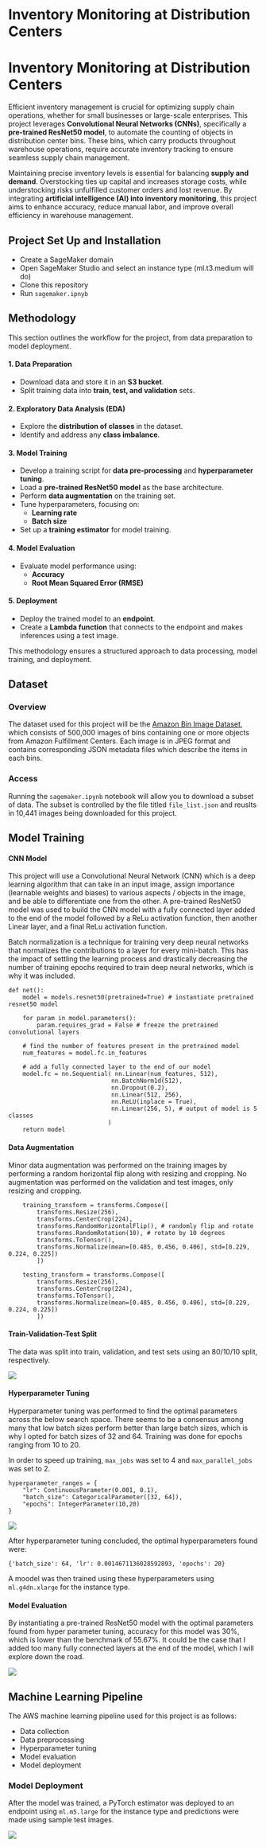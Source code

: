# Inventory Monitoring at Distribution Centers
# Inventory Monitoring at Distribution Centers

Efficient inventory management is crucial for optimizing supply chain operations, whether for small businesses or large-scale enterprises. This project leverages **Convolutional Neural Networks (CNNs)**, specifically a **pre-trained ResNet50 model**, to automate the counting of objects in distribution center bins. These bins, which carry products throughout warehouse operations, require accurate inventory tracking to ensure seamless supply chain management.

Maintaining precise inventory levels is essential for balancing **supply and demand**. Overstocking ties up capital and increases storage costs, while understocking risks unfulfilled customer orders and lost revenue. By integrating **artificial intelligence (AI) into inventory monitoring**, this project aims to enhance accuracy, reduce manual labor, and improve overall efficiency in warehouse management.



## Project Set Up and Installation
- Create a SageMaker domain
- Open SageMaker Studio and select an instance type (ml.t3.medium will do)
- Clone this repository
- Run `sagemaker.ipnyb`

## Methodology
This section outlines the workflow for the project, from data preparation to model deployment.

#### **1. Data Preparation**
- Download data and store it in an **S3 bucket**.
- Split training data into **train, test, and validation** sets.

#### **2. Exploratory Data Analysis (EDA)**
- Explore the **distribution of classes** in the dataset.
- Identify and address any **class imbalance**.

#### **3. Model Training**
- Develop a training script for **data pre-processing** and **hyperparameter tuning**.
- Load a **pre-trained ResNet50 model** as the base architecture.
- Perform **data augmentation** on the training set.
- Tune hyperparameters, focusing on:
  - **Learning rate**
  - **Batch size**
- Set up a **training estimator** for model training.

#### **4. Model Evaluation**
- Evaluate model performance using:
  - **Accuracy**
  - **Root Mean Squared Error (RMSE)**

#### **5. Deployment**
- Deploy the trained model to an **endpoint**.
- Create a **Lambda function** that connects to the endpoint and makes inferences using a test image.

This methodology ensures a structured approach to data processing, model training, and deployment.


## Dataset

### Overview
The dataset used for this project will be the [Amazon Bin Image Dataset](https://registry.opendata.aws/amazon-bin-imagery/), which consists of 500,000 images of bins containing one or more objects from Amazon Fulfillment Centers.  Each image is in JPEG format and contains corresponding JSON metadata files which describe the items in each bins.  

### Access
Running the `sagemaker.ipynb` notebook will allow you to download a subset of data.  The subset is controlled by the file titled `file_list.json` and reuslts in 10,441 images being downloaded for this project.

## Model Training

#### CNN Model
This project will use a Convolutional Neural Network (CNN) which is a deep learning algorithm that can take in an input image, assign importance (learnable weights and biases) to various aspects / objects in the image, and be able to differentiate one from the other.  A pre-trained ResNet50 model was used to build the CNN model with a fully connected layer added to the end of the model followed by a ReLu activation function, then another Linear layer, and a final ReLu activation function.

Batch normalization is a technique for training very deep neural networks that normalizes the contributions to a layer for every mini-batch. This has the impact of settling the learning process and drastically decreasing the number of training epochs required to train deep neural networks, which is why it was included.

```
def net():
    model = models.resnet50(pretrained=True) # instantiate pretrained resnet50 model
    
    for param in model.parameters():
        param.requires_grad = False # freeze the pretrained convolutional layers
    
    # find the number of features present in the pretrained model
    num_features = model.fc.in_features
    
    # add a fully connected layer to the end of our model
    model.fc = nn.Sequential( nn.Linear(num_features, 512),
                             nn.BatchNorm1d(512),
                             nn.Dropout(0.2),
                             nn.Linear(512, 256),
                             nn.ReLU(inplace = True),
                             nn.Linear(256, 5), # output of model is 5 classes
                            )
    return model
```


#### Data Augmentation
Minor data augmentation was performed on the training images by performing a random horizontal flip along with resizing and cropping.  No augmentation was performed on the validation and test images, only resizing and cropping.

```
    training_transform = transforms.Compose([
        transforms.Resize(256),
        transforms.CenterCrop(224),
        transforms.RandomHorizontalFlip(), # randomly flip and rotate
        transforms.RandomRotation(10), # rotate by 10 degrees
        transforms.ToTensor(),
        transforms.Normalize(mean=[0.485, 0.456, 0.406], std=[0.229, 0.224, 0.225])
        ])
        
    testing_transform = transforms.Compose([
        transforms.Resize(256),
        transforms.CenterCrop(224),
        transforms.ToTensor(),
        transforms.Normalize(mean=[0.485, 0.456, 0.406], std=[0.229, 0.224, 0.225])
        ])
```

#### Train-Validation-Test Split
The data was split into train, validation, and test sets using an 80/10/10 split, respectively.  

![](https://github.com/emoreno-hub/Inventory_Monitoring_Project/blob/main/screenshots/Dataset_image_distribution.png)

#### Hyperparameter Tuning
Hyperparameter tuning was performed to find the optimal parameters across the below search space.  There seems to be a consensus among many that low batch sizes perform better than large batch sizes, which is why I opted for batch sizes of 32 and 64.  Training was done for epochs ranging from 10 to 20.

In order to speed up training, `max_jobs` was set to 4 and `max_parallel_jobs` was set to 2.

```
hyperparameter_ranges = {
    "lr": ContinuousParameter(0.001, 0.1),
    "batch_size": CategoricalParameter([32, 64]),
    "epochs": IntegerParameter(10,20)
}
```

![](https://github.com/emoreno-hub/Inventory_Monitoring_Project/blob/main/screenshots/Training_jobs.PNG)


After hyperparameter tuning concluded, the optimal hyperparameters found were:

```
{'batch_size': 64, 'lr': 0.0014671136028592893, 'epochs': 20}
```

A moodel was then trained using these hyperparameters using `ml.g4dn.xlarge` for the instance type.

#### Model Evaluation
By instantiating a pre-trained ResNet50 model with the optimal parameters found from hyper parameter tuning, accuracy for this model was 30%, which is lower than the benchmark of 55.67%.  It could be the case that I added too many fully connected layers at the end of the model, which I will explore down the road.

![](https://github.com/emoreno-hub/Inventory_Monitoring_Project/blob/main/screenshots/Model_performance.PNG)

## Machine Learning Pipeline
The AWS machine learning pipeline used for this project is as follows:
- Data collection
- Data preprocessing
- Hyperparameter tuning
- Model evaluation
- Model deployment

### Model Deployment

After the model was trained, a PyTorch estimator was deployed to an endpoint using `ml.m5.large` for the instance type and predictions were made using sample test images.

![](https://github.com/emoreno-hub/Inventory_Monitoring_Project/blob/main/screenshots/Prediction.PNG)

